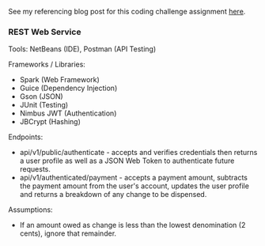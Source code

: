 See my referencing blog post for this coding challenge assignment [here](http://davidpaulweber.com/post/2017-09-07-coin-dispense-coding-challenge/).

### REST Web Service
Tools: NetBeans (IDE), Postman (API Testing)

Frameworks / Libraries:  

* Spark (Web Framework)
* Guice (Dependency Injection)
* Gson (JSON)
* JUnit (Testing)
* Nimbus JWT (Authentication)
* JBCrypt (Hashing)

Endpoints:

* api/v1/public/authenticate - accepts and verifies credentials then returns a user profile as well as a JSON Web Token to authenticate future requests.
* api/v1/authenticated/payment - accepts a payment amount, subtracts the payment amount from the user's account, updates the user profile and returns a breakdown of any change to be dispensed.

Assumptions:

* If an amount owed as change is less than the lowest denomination (2 cents), ignore that remainder.
